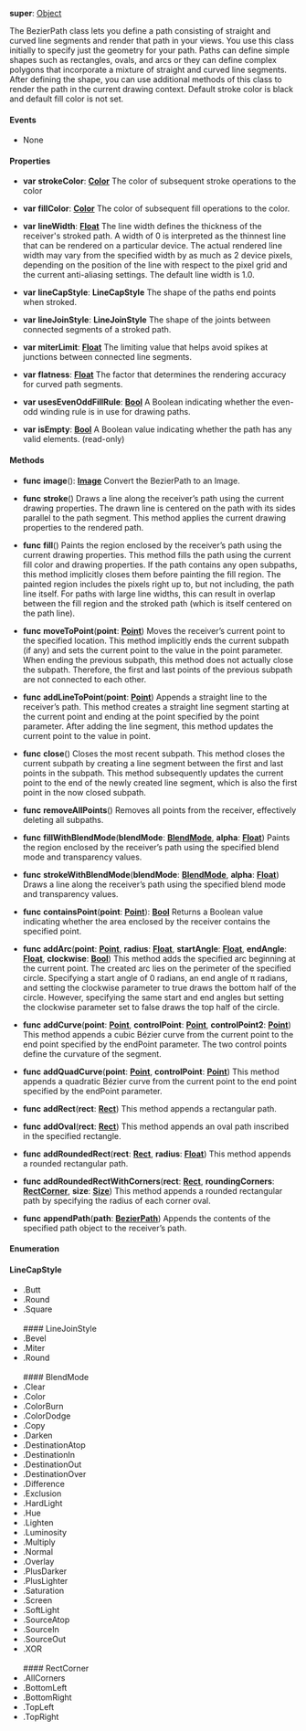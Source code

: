 **super**: [Object](Object.md)

The BezierPath class lets you define a path consisting of straight and curved line segments and render that path in your views. You use this class initially to specify just the geometry for your path. Paths can define simple shapes such as rectangles, ovals, and arcs or they can define complex polygons that incorporate a mixture of straight and curved line segments. After defining the shape, you can use additional methods of this class to render the path in the current drawing context. Default stroke color is black and default fill color is not set.

#### Events

* None

#### Properties

* **var** **strokeColor**: **[Color](color.md)**
The color of subsequent stroke operations to the color

* **var** **fillColor**: **[Color](color.md)**
The color of subsequent fill operations to the color.

* **var** **lineWidth**: **[Float](../gravity/types.md)**
The line width defines the thickness of the receiver's stroked path. A width of 0 is interpreted as the thinnest line that can be rendered on a particular device. The actual rendered line width may vary from the specified width by as much as 2 device pixels, depending on the position of the line with respect to the pixel grid and the current anti-aliasing settings. The default line width is 1.0.

* **var** **lineCapStyle**: **LineCapStyle**
The shape of the paths end points when stroked.

* **var** **lineJoinStyle**: **LineJoinStyle**
The shape of the joints between connected segments of a stroked path.

* **var** **miterLimit**: **[Float](../gravity/types.md)**
The limiting value that helps avoid spikes at junctions between connected line segments.

* **var** **flatness**: **[Float](../gravity/types.md)**
The factor that determines the rendering accuracy for curved path segments.

* **var** **usesEvenOddFillRule**: **[Bool](../gravity/types.md)**
A Boolean indicating whether the even-odd winding rule is in use for drawing paths.

* **var** **isEmpty**: **[Bool](../gravity/types.md)**
A Boolean value indicating whether the path has any valid elements. \(read-only\)



#### Methods

* **func** **image**(): <strong>[Image](image.md)</strong> 
Convert the BezierPath to an Image.

* **func** **stroke**()
Draws a line along the receiver’s path using the current drawing properties. The drawn line is centered on the path with its sides parallel to the path segment. This method applies the current drawing properties to the rendered path.

* **func** **fill**()
Paints the region enclosed by the receiver’s path using the current drawing properties. This method fills the path using the current fill color and drawing properties. If the path contains any open subpaths, this method implicitly closes them before painting the fill region. The painted region includes the pixels right up to, but not including, the path line itself. For paths with large line widths, this can result in overlap between the fill region and the stroked path (which is itself centered on the path line).

* **func** **moveToPoint**(**point**: <strong>[Point](point.md)</strong>)
Moves the receiver’s current point to the specified location. This method implicitly ends the current subpath (if any) and sets the current point to the value in the point parameter. When ending the previous subpath, this method does not actually close the subpath. Therefore, the first and last points of the previous subpath are not connected to each other.

* **func** **addLineToPoint**(**point**: <strong>[Point](point.md)</strong>)
Appends a straight line to the receiver’s path. This method creates a straight line segment starting at the current point and ending at the point specified by the point parameter. After adding the line segment, this method updates the current point to the value in point.

* **func** **close**()
Closes the most recent subpath. This method closes the current subpath by creating a line segment between the first and last points in the subpath. This method subsequently updates the current point to the end of the newly created line segment, which is also the first point in the now closed subpath.

* **func** **removeAllPoints**()
Removes all points from the receiver, effectively deleting all subpaths.

* **func** **fillWithBlendMode**(**blendMode**: <strong><a href="#_enum_BlendMode">BlendMode</a></strong>, **alpha**: <strong>[Float](../gravity/types.md)</strong>)
Paints the region enclosed by the receiver’s path using the specified blend mode and transparency values.

* **func** **strokeWithBlendMode**(**blendMode**: <strong><a href="#_enum_BlendMode">BlendMode</a></strong>, **alpha**: <strong>[Float](../gravity/types.md)</strong>)
Draws a line along the receiver’s path using the specified blend mode and transparency values.

* **func** **containsPoint**(**point**: <strong>[Point](point.md)</strong>): <strong>[Bool](../gravity/types.md)</strong> 
Returns a Boolean value indicating whether the area enclosed by the receiver contains the specified point.

* **func** **addArc**(**point**: <strong>[Point](point.md)</strong>, **radius**: <strong>[Float](../gravity/types.md)</strong>, **startAngle**: <strong>[Float](../gravity/types.md)</strong>, **endAngle**: <strong>[Float](../gravity/types.md)</strong>, **clockwise**: <strong>[Bool](../gravity/types.md)</strong>)
This method adds the specified arc beginning at the current point. The created arc lies on the perimeter of the specified circle. Specifying a start angle of 0 radians, an end angle of π radians, and setting the clockwise parameter to true draws the bottom half of the circle. However, specifying the same start and end angles but setting the clockwise parameter set to false draws the top half of the circle.

* **func** **addCurve**(**point**: <strong>[Point](point.md)</strong>, **controlPoint**: <strong>[Point](point.md)</strong>, **controlPoint2**: <strong>[Point](point.md)</strong>)
This method appends a cubic Bézier curve from the current point to the end point specified by the endPoint parameter. The two control points define the curvature of the segment.

* **func** **addQuadCurve**(**point**: <strong>[Point](point.md)</strong>, **controlPoint**: <strong>[Point](point.md)</strong>)
This method appends a quadratic Bézier curve from the current point to the end point specified by the endPoint parameter.

* **func** **addRect**(**rect**: <strong>[Rect](rect.md)</strong>)
This method appends a rectangular path.

* **func** **addOval**(**rect**: <strong>[Rect](rect.md)</strong>)
This method appends an oval path inscribed in the specified rectangle.

* **func** **addRoundedRect**(**rect**: <strong>[Rect](rect.md)</strong>, **radius**: <strong>[Float](../gravity/types.md)</strong>)
This method appends a rounded rectangular path.

* **func** **addRoundedRectWithCorners**(**rect**: <strong>[Rect](rect.md)</strong>, **roundingCorners**: <strong><a href="#_enum_RectCorner">RectCorner</a></strong>, **size**: <strong>[Size](size.md)</strong>)
This method appends a rounded rectangular path by specifying the radius of each corner oval.

* **func** **appendPath**(**path**: <strong>[BezierPath](BezierPath.md)</strong>)
Appends the contents of the specified path object to the receiver’s path.





#### Enumeration

#### LineCapStyle
 * .Butt
 * .Round
 * .Square
<br><br>#### LineJoinStyle
 * .Bevel
 * .Miter
 * .Round
<br><br>#### BlendMode
 * .Clear
 * .Color
 * .ColorBurn
 * .ColorDodge
 * .Copy
 * .Darken
 * .DestinationAtop
 * .DestinationIn
 * .DestinationOut
 * .DestinationOver
 * .Difference
 * .Exclusion
 * .HardLight
 * .Hue
 * .Lighten
 * .Luminosity
 * .Multiply
 * .Normal
 * .Overlay
 * .PlusDarker
 * .PlusLighter
 * .Saturation
 * .Screen
 * .SoftLight
 * .SourceAtop
 * .SourceIn
 * .SourceOut
 * .XOR
<br><br>#### RectCorner
 * .AllCorners
 * .BottomLeft
 * .BottomRight
 * .TopLeft
 * .TopRight
<br><br>

